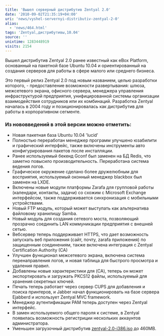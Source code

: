 ```yaml
---
title: 'Вышел серверный дистрибутив Zentyal 2.0'
date: '2010-09-02T21:35:19+04:00'
uri: 'news/vyshel-servernyi-distributiv-zentyal-2-0'
alias: 
  - 'news/464.html'
tags: 'Zentyal,дистрибутивы,10.04'
source: ''
unixtime: 1283448919
visits: 2154
---
```

Вышел дистрибутив Zentyal 2.0 ранее известный как eBox Platform, основанный на пакетной базе Ubuntu 10.04 и ориентированный на  создания серверов для работы в сфере малого или среднего бизнеса.

Это первый релиз  Zentyal 2.0 под новым названием, целью разработки которого, - предоставление возможности развертывания:  шлюза, межсетевого экрана, офисного сервера, менеджера управления инфраструктурой предприятия, унифицированной системы организации взаимодействия сотрудников или их комбинаций.  Разработка Zentyal началась в 2004 году и позиционировалась как дистрибутив для работы в корпоративном сегменте.

### Из нововведений в этой версии можно отметить:

*   Новая пакетная база Ubuntu 10.04 'lucid'
*   Полностью переработан менеджер программ улучшено юзабилити и графический интерфейс, также включены инструменты авто конфигурирования пакетов после инсталляции.
*   Ранее используемый бекенд Gconf был заменен на БД Redis, что заметно повысило производительность. Переработана система ведения логов.
*   Графическое окружение сделано более дружелюбным для восприятия, используемый оконный менеджер blackbox был заменен на LXDE.
*   Включены новые модули платформы Zarafa для групповой работы (календари, контакты, задачи) со схожим с Microsoft Exchange интерфейсом, также поддерживается синхронизация с мобильными устройствами.
*   Новый FTP модуль, который может выступать как альтернатива файловому хранилищу Samba.
*   Новый модуль для создания сетевого моста, позволяющий прозрачно соединить LAN коммуникации предприятия с внешней сетью.
*   Вебсервер теперь поддерживает HTTPS, что дает возможность запускать веб приложения (сайт, почту, zarafa приложения) по защищенным соединениям, также включена интеграция с Zentyal Certification Authority (CA)
*   Улучшен функционал межсетевого экрана, включена система перенаправления логов, и новая таблица для быстрого просмотра  и удаления правил.
*   Добавлены новые характеристики для (CA), теперь он может экспортировать и загружать PKCS12 файлы, используемый для хранения секретных ключей.
*   Печать теперь работает через сервер CUPS для добавления и поиска принтеров, и Jabber начал функционировать на базе сервера Ejabberd и использует Zentyal MVC framework.
*   Менеджер аутентификации PAM теперь доступен через Zentyal интерфейс.
*   В замен используемого общего пароля к системе, в Zentyal появилась возможность регистриции нескольких аккаунтов администратора.
*   Уменьшен загрузочный дистрибутив [zentyal-2.0-i386.iso](http://downloads.sourceforge.net/zentyal/zentyal-2.0-i386.iso) до 460MB.
